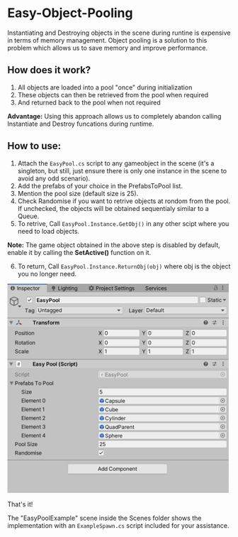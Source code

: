 # Easy-Object-Pooling

Instantiating and Destroying objects in the scene during runtine is expensive in terms of memory management. Object pooling is a solution to this problem which allows us to save memory and improve performance.

## How does it work?

1. All objects are loaded into a pool "once" during initialization
2. These objects can then be retrieved from the pool when required 
3. And returned back to the pool when not required

**Advantage:** Using this approach allows us to completely abandon calling Instantiate and Destroy funcations during runtime.

## How to use:

1. Attach the `EasyPool.cs` script to any gameobject in the scene (it's a singleton, but still, just ensure there is only one instance in the scene to avoid any odd scenario).
2. Add the prefabs of your choice in the PrefabsToPool list.
3. Mention the pool size (default size is 25).
4. Check Randomise if you want to retrive objects at rondom from the pool. If unchecked, the objects will be obtained sequentialy similar to a Queue.
5. To retrive, Call `EasyPool.Instance.GetObj()` in any other scipt where you need to load objects. 

**Note:** The game object obtained in the above step is disabled by default, enable it by calling the **SetActive()** function on it.

6. To return, Call `EasyPool.Instance.ReturnObj(obj)` where obj is the object you no longer need. 

<img src="Image/sample_1.png" width="500">

That's it! 

The "EasyPoolExample" scene inside the Scenes folder shows the implementation with an `ExampleSpawn.cs` script included for your assistance.
